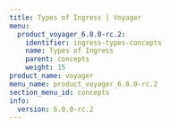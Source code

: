 ```yaml
---
title: Types of Ingress | Voyager
menu:
  product_voyager_6.0.0-rc.2:
    identifier: ingress-types-concepts
    name: Types of Ingress
    parent: concepts
    weight: 15
product_name: voyager
menu_name: product_voyager_6.0.0-rc.2
section_menu_id: concepts
info:
  version: 6.0.0-rc.2
---
```


